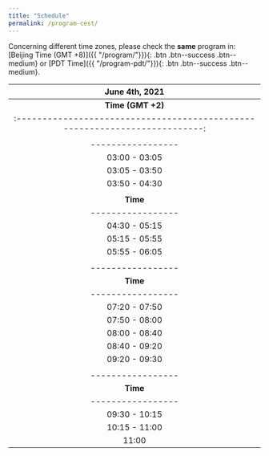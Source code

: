 ```yaml
---
title: "Schedule"
permalink: /program-cest/
---
```


Concerning different time zones, please check the **same** program in: [Beijing Time (GMT +8)]({{ "/program/"}}){: .btn .btn--success .btn--medium} or [PDT Time]({{ "/program-pdt/"}}){: .btn .btn--success .btn--medium}.




| **June 4th, 2021**                                      |
| :-------------------------------------------------------------------------:|
| **Time (GMT +2)** | **Speaker**          | **Organization** |                   **Title**                                      |
| :-------------------------------------------------------------------------:|
|  |**Session One:**| |
| -----------------| -----------------|------------- | :-------------------------------------------------------------:|
| 03:00 - 03:05    |                  |              |     Welcome                                                  |
| 03:05 - 03:50    | [Patrick Wensing](/speakers/wensing)  | University of Notre Dame       |  It All Matters: Considerations Across Design and Control for Contact-Savvy Robots                                                            |
| 03:50 - 04:30    | [JIA Yan-Bin](/speakers/yan-bin/) | Iowa State University  | Targeted Batting of In-flight Objects by a Robotic Arm |
|  |**Session Two:**| | 
| **Time**             | **Speaker**          | **Organization** |                   **Title**                                      |
| -----------------| -----------------|------------- | :-------------------------------------------------------------: |
| 04:30 - 05:15    |  [Dragomir Nenchev ](/speakers/nenchev/) <br/>  (Yoshikazu Kanamiya) |  Kaishi Professional University | Emergent Humanoid Robot Motion Synergies <br/>Derived from the Momentum Equilibrium Principle and the Distribution of Momentum                                                             |
| 05:15 - 05:55    | [Mehdi Benallegue](/speakers/benallegue)| AIST, Tsukuba Japan |   The three laws of robotics subjected to unexpected external forces: <br/>estimation, rejection, and performance  |
| 05:55 - 06:05    |  Ruoyu Xu                |  AIRs, CUHK, Shenzhen            |  Teaser Session:  [A Predictive Control Framework for Manipulator on a Disturbed Sea-Born Platform](/docs/assets/WorkshopPapers/PaperOne.pdf)
| |**Session Three:**| |
| -----------------| -----------------|------------- | :-------------------------------------------------------------: |
| **Time**             | **Speaker**          | **Organization** |                   **Title**                                      |
| -----------------| -----------------|------------- | :-------------------------------------------------------------:|
| 07:20 - 07:50    | [REN Zeyu](/speakers/zeyu) | [Rokae R&D Center](https://www.rokae.com/) | Design of an Efficient 3-DoF Leg with Series-Parallel and Biarticular Compliant Actuation                                  |
| 07:50 - 08:00    |  Richard Hartisch        |       Fraunhofer IPK   |   Teaser Session: [Co-design of Environmental Compliance for High-speed Contact Tasks](/docs/assets/WorkshopPapers/PaperTwo.pdf)|
| 08:00 - 08:40    |  [Yuquan WANG](https://ywang-robotics.github.io/)     | CNRS-UM, LIRMM | Impact-Aware Task-Space Quadratic Programming Control       |
| 08:40 - 09:20    |  [Alessandro Saccon](/speakers/saccon)    | Eindhoven University of Technology    | Reference Spreading Control and Sensitivity Analysis <br/>About Robot Trajectories with Simultaneous Impacts |
| 09:20 - 09:30    | Niels Dehio     | CNRS-UM, LIRMM         |   Teaser Session: [Intentionally Impacting Deformable Material](/docs/assets/WorkshopPapers/PaperThree.pdf) |
|   |**Session Four:**| |
| -----------------| -----------------|------------- | :-------------------------------------------------------------:|
| **Time**             | **Speaker**          | **Organization** |                   **Title**                                      |
| -----------------| -----------------|------------- | :-------------------------------------------------------------:|
| 09:30 - 10:15    | [Aude Billard](/speakers/billard)  | EPFL |  Machine learning and dynamical systems for adaptive manipulation in humanoid robots|
| 10:15 - 11:00    |  [Roy Featherstone](/speakers/featherstone)       | Italian Institute of Technology       |  High Performance Balancing on a Narrow Support|
| 11:00    |  [Abderrahmane Kheddar](http://jrl-umi3218.github.io/member-kheddar.html)                |      CNRS-UM, LIRMM     |   Summary, Remarks, and Discussions                          |

